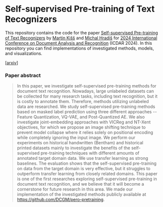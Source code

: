 # Self-supervised Pre-training of Text Recognizers

This repository contains the code for the paper [Self-supervised Pre-training of Text Recognizers](https://arxiv.org/abs/2405.00420) by [Martin Kišš](https://www.fit.vut.cz/person/ikiss) and [Michal Hradiš](https://www.fit.vut.cz/person/ihradis) for [2024 International Conference on Document Analysis and Recognition](https://icdar2024.net/) (ICDAR 2024).
In this repository you can find implementations of investigated methods, models, and visualizations.

[[arxiv](https://arxiv.org/abs/2405.00420)]

### Paper abstract
> In this paper, we investigate self-supervised pre-training methods for document text recognition. Nowadays, large unlabeled datasets can be collected for many research tasks, including text recognition, but it is costly to annotate them. Therefore, methods utilizing unlabeled data are researched. We study self-supervised pre-training methods based on masked label prediction using three different approaches -- Feature Quantization, VQ-VAE, and Post-Quantized AE. We also investigate joint-embedding approaches with VICReg and NT-Xent objectives, for which we propose an image shifting technique to prevent model collapse where it relies solely on positional encoding while completely ignoring the input image. We perform our experiments on historical handwritten (Bentham) and historical printed datasets mainly to investigate the benefits of the self-supervised pre-training techniques with different amounts of annotated target domain data. We use transfer learning as strong baselines. The evaluation shows that the self-supervised pre-training on data from the target domain is very effective, but it struggles to outperform transfer learning from closely related domains. This paper is one of the first researches exploring self-supervised pre-training in document text recognition, and we believe that it will become a cornerstone for future research in this area. We made our implementation of the investigated methods publicly available at https://github.com/DCGM/pero-pretraining.  

